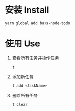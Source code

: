 # 安装 Install

```
yarn global add bass-node-todo
```

# 使用 Use

1. 查看所有任务并操作任务
    ```
    t
    ```
2. 添加新任务
    ```
    t add <taskName>
    ```
3. 删除所有任务
    ```
   t clear
   ```
